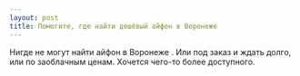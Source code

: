 ```yaml
---
layout: post 
title: Помогите, где найти дешёвый айфон в Воронеже 
--- 
```

Нигде не могут найти айфон в Воронеже . Или под заказ и ждать долго, или по заоблачным ценам. Хочется чего-то более доступного.